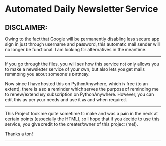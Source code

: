 # Automated Daily Newsletter Service

## DISCLAIMER:

Owing to the fact that Google will be permanently disabling less secure app sign in just through username and password, this automatic mail sender will no longer be functional. I am looking for alternatives in the meantime.

___

If you go through the files, you will see how this service not only allows you to make a newsletter service of your own, but also lets you get mails reminding you about someone's birthday.

Now since I have hosted this on PythonAnywhere, which is free (to an extent), there is also a reminder which serves the purpose of reminding me to renew/extend my subscription on PythonAnywhere. However, you can edit this as per your needs and use it as and when required.

___

This Project took me quite sometime to make and was a pain in the neck at certain points (especially the HTML), so I hope that if you decide to use this service, you give credit to the creater/owner of this project (me!).

Thanks a ton!

---
